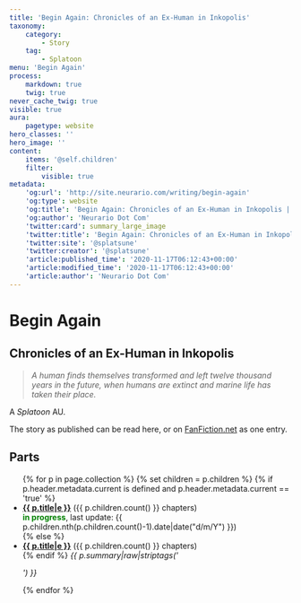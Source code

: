 ```yaml
---
title: 'Begin Again: Chronicles of an Ex-Human in Inkopolis'
taxonomy:
    category:
        - Story
    tag:
        - Splatoon
menu: 'Begin Again'
process:
    markdown: true
    twig: true
never_cache_twig: true
visible: true
aura:
    pagetype: website
hero_classes: ''
hero_image: ''
content:
    items: '@self.children'
    filter:
        visible: true
metadata:
    'og:url': 'http://site.neurario.com/writing/begin-again'
    'og:type': website
    'og:title': 'Begin Again: Chronicles of an Ex-Human in Inkopolis | Neurario Dot Com'
    'og:author': 'Neurario Dot Com'
    'twitter:card': summary_large_image
    'twitter:title': 'Begin Again: Chronicles of an Ex-Human in Inkopolis | Neurario Dot Com'
    'twitter:site': '@splatsune'
    'twitter:creator': '@splatsune'
    'article:published_time': '2020-11-17T06:12:43+00:00'
    'article:modified_time': '2020-11-17T06:12:43+00:00'
    'article:author': 'Neurario Dot Com'
---
```


# Begin Again
## Chronicles of an Ex-Human in Inkopolis

>_A human finds themselves transformed and left twelve thousand years in the future, when humans are extinct and marine life has taken their place._

A *Splatoon* AU.

The story as published can be read here, or on [FanFiction.net](https://www.fanfiction.net/s/13397436/1/Begin-Again-Chronicles-of-an-Ex-Human-In-Inkopolis) as one entry.

## Parts
<ul>
{% for p in page.collection %}
    {% set children = p.children %}
{% if p.header.metadata.current is defined and p.header.metadata.current == 'true' %}
    <li><strong><a href="{{ p.url|e }}">{{ p.title|e }}</a></strong> ({{ p.children.count() }} chapters)<br />
        <strong><span style="color:green;">in progress</span></strong>, last update: {{ p.children.nth(p.children.count()-1).date|date("d/m/Y") }})<br />
{% else %}
    <li><strong><a href="{{ p.url|e }}">{{ p.title|e }}</a></strong> ({{ p.children.count() }} chapters)<br />
{% endif %}
    <em>{{ p.summary|raw|striptags('<br><p>') }}</em></li>
{% endfor %}
</ul>